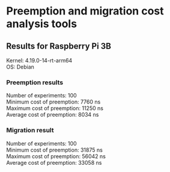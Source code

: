 # Preemption and migration cost analysis tools

## Results for Raspberry Pi 3B
Kernel: 4.19.0-14-rt-arm64  
OS: Debian  

### Preemption results
Number of experiments: 100  
Minimum cost of preemption: 7760 ns  
Maximum cost of preemption: 11250 ns  
Average cost of preemption: 8034 ns

### Migration result
Number of experiments: 100  
Minimum cost of preemption: 31875 ns  
Maximum cost of preemption: 56042 ns  
Average cost of preemption: 33058 ns